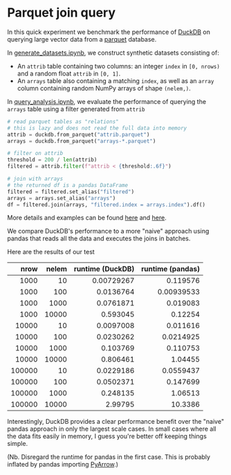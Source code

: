 # Parquet join query

In this quick experiment we benchmark the performance of [DuckDB](https://duckdb.org/) on querying large vector data from a [parquet](https://parquet.apache.org/) database.

In [generate_datasets.ipynb](generate_datasets.ipynb), we construct synthetic datasets consisting of:

- An `attrib` table containing two columns: an integer `index` in `[0, nrows)` and a random float `attrib` in `[0, 1]`.
- An `arrays` table also containing a matching `index`, as well as an `array` column containing random NumPy arrays of shape `(nelem,)`.

In [query_analysis.ipynb](query_analysis.ipynb), we evaluate the performance of querying the `arrays` table using a filter generated from `attrib`

```python
# read parquet tables as "relations"
# this is lazy and does not read the full data into memory
attrib = duckdb.from_parquet("attrib.parquet")
arrays = duckdb.from_parquet("arrays-*.parquet")

# filter on attrib
threshold = 200 / len(attrib)
filtered = attrib.filter(f"attrib < {threshold:.6f}")

# join with arrays
# the returned df is a pandas DataFrame
filtered = filtered.set_alias("filtered")
arrays = arrays.set_alias("arrays")
df = filtered.join(arrays, "filtered.index = arrays.index").df()
```

More details and examples can be found [here](https://github.com/duckdb/duckdb/blob/master/examples/python/duckdb-python.py) and [here](https://duckdb.org/2021/06/25/querying-parquet.html).

We compare DuckDB's performance to a more "naive" approach using pandas that reads all the data and executes the joins in batches.

Here are the results of our test

|   nrow |   nelem |   runtime (DuckDB) |   runtime (pandas) |
|-------:|--------:|-------------------:|-------------------:|
|   1000 |      10 |         0.00729267 |         0.119576   |
|   1000 |     100 |         0.0136764  |         0.00939533 |
|   1000 |    1000 |         0.0761871  |         0.019083   |
|   1000 |   10000 |         0.593045   |         0.12254    |
|  10000 |      10 |         0.0097008  |         0.011616   |
|  10000 |     100 |         0.0230262  |         0.0214925  |
|  10000 |    1000 |         0.103769   |         0.110753   |
|  10000 |   10000 |         0.806461   |         1.04455    |
| 100000 |      10 |         0.0229186  |         0.0559437  |
| 100000 |     100 |         0.0502371  |         0.147699   |
| 100000 |    1000 |         0.248135   |         1.06513    |
| 100000 |   10000 |         2.99795    |        10.3386     |

Interestingly, DuckDB provides a clear performance benefit over the "naive" pandas approach in only the largest scale cases. In small cases where all the data fits easily in memory, I guess you're better off keeping things simple.

(Nb. Disregard the runtime for pandas in the first case. This is probably inflated by pandas importing [PyArrow](https://arrow.apache.org/docs/python/index.html).)
